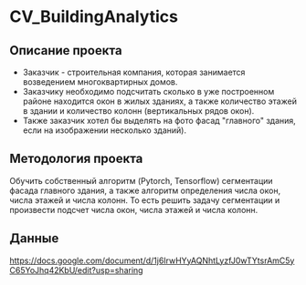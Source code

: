 # CV_BuildingAnalytics

## Описание проекта
* Заказчик - строительная компания, которая занимается возведением многоквартирных домов.
* Заказчику необходимо подсчитать сколько в уже построенном районе находится окон в жилых зданиях, а также количество этажей в здании и количество колонн (вертикальных рядов окон).
* Также заказчик хотел бы выделять на фото фасад "главного" здания, если на изображении несколько зданий).

## Методология проекта

Обучить собственный алгоритм (Pytorch, Tensorflow) сегментации фасада главного здания, а также алгоритм определения числа окон, числа этажей и числа колонн. То есть решить задачу сегментации и произвести подсчет числа окон, числа этажей и числа колонн.


## Данные

https://docs.google.com/document/d/1j6IrwHYyAQNhtLyzfJ0wTYtsrAmC5yC65YoJhq42KbU/edit?usp=sharing
